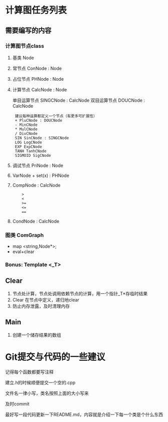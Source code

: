 # 计算图任务列表

## 需要编写的内容

### 计算图节点class

1. 基类 Node
2. 常节点 ConNode : Node
3. 占位节点 PHNode : Node
4. 计算节点 CalcNode : Node
    
    单目运算节点 SINGCNode : CalcNode
    双目运算节点 DOUCNode : CalcNode 
        
        建议每种运算都定义一个节点（有更多可扩展性）
        + PluCNode : DOUCNode
        - MinCNode
        * MulCNode
        / DivCNode
        SIN SinCNode : SINGCNode
        LOG LogCNode
        EXP ExpCNode
        TANH TanhCNode
        SIGMOID SigCNode
    
5. 调试节点 PriNode : Node
6. VarNode + set(x) : PHNode
7. CompNode : CalcNode

    ```  
        >
        <
        >=
        <=
        ==
    ```    
4. CondNode : CalcNode

### 图类 ComGraph

- map <string,Node*>;
- eval+clear

### Bonus: Template <_T>

## Clear

1. 节点处计算，节点处调用依赖节点的计算，用一个指针_T*存临时结果
2. Clear 在节点中定义，递归地clear
3. 防止内存泄露，及时清理内存

## Main
1. 创建一个储存结果的数组

# Git提交与代码的一些建议

记得每个函数都要写注释

建立.h的时候顺便提交一个空的.cpp

文件名一律小写，类名按照上面的大小写来

及时commit

最好写一段代码更新一下README.md，内容就是介绍一下每一个类是个什么东西
